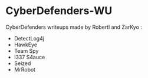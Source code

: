 # CyberDefenders-WU

CyberDefenders writeups made by Robertl and ZarKyo :

- DetectLog4j
- HawkEye
- Team Spy
- l337 S4auce
- Seized
- MrRobot
